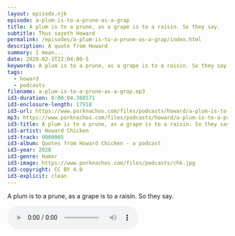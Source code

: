 ```yaml
---
layout: episode.njk
episode: a-plum-is-to-a-prune-as-a-grap
title: A plum is to a prune, as a grape is to a raisin. So they say.
subtitle: Thus sayeth Howard
permalink: /episodes/a-plum-is-to-a-prune-as-a-grap/index.html
description: A quote from Howard
summary: I mean...
date: 2020-02-3T22:04:00-5
keywords: A plum is to a prune, as a grape is to a raisin. So they say.
tags:
  - howard
  - podcasts
filename: a-plum-is-to-a-prune-as-a-grap.mp3
id3-duration: 0:00:04.388571
id3-enclosure-length: 17918
id3-url: https://www.porknachos.com/files/podcasts/howard/a-plum-is-to-a-prune-as-a-grap.mp3
mp3: https://www.porknachos.com/files/podcasts/howard/a-plum-is-to-a-prune-as-a-grap.mp3
id3-title: A plum is to a prune, as a grape is to a raisin. So they say.
id3-artist: Howard Chicken
id3-track: 0000005
id3-album: Quotes from Howard Chicken - a podcast
id3-year: 2020
id3-genre: Humor
id3-image: https://www.porknachos.com/files/podcasts/chk.jpg
id3-copyright: CC BY 4.0
id3-explicit: clean
---
```

A plum is to a prune, as a grape is to a raisin. So they say.

<audio controls>
  <source src="https://www.porknachos.com/files/podcasts/howard/a-plum-is-to-a-prune-as-a-grap.mp3">
</audio>
